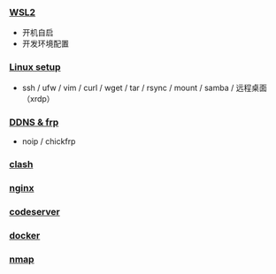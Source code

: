 ### [WSL2](WSL2.html)

* 开机自启
* 开发环境配置

### [Linux setup](LinuxSetup.html)
* ssh / ufw / vim /
    curl / wget / tar /
    rsync / mount / samba / 
    远程桌面（xrdp）

### [DDNS & frp](DDNS&frp.html)
* noip / chickfrp

### [clash](clash.html)

### [nginx](nginx.html)

### [codeserver](codeserver.html)

### [docker](docker.html)

### [nmap](nmap.html)
